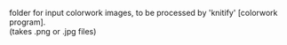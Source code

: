 folder for input colorwork images, to be processed by 'knitify' [colorwork program].\
(takes .png or .jpg files)
